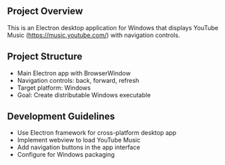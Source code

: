 <!-- Use this file to provide workspace-specific custom instructions to Copilot. For more details, visit https://code.visualstudio.com/docs/copilot/copilot-customization#_use-a-githubcopilotinstructionsmd-file -->

## Project Overview

This is an Electron desktop application for Windows that displays YouTube Music (https://music.youtube.com/) with navigation controls.

## Project Structure

-   Main Electron app with BrowserWindow
-   Navigation controls: back, forward, refresh
-   Target platform: Windows
-   Goal: Create distributable Windows executable

## Development Guidelines

-   Use Electron framework for cross-platform desktop app
-   Implement webview to load YouTube Music
-   Add navigation buttons in the app interface
-   Configure for Windows packaging
